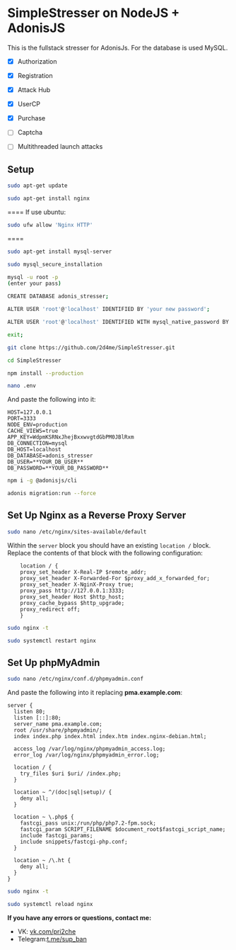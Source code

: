 # SimpleStresser on NodeJS + AdonisJS

This is the fullstack stresser for AdonisJs.
For the database is used MySQL.

- [x] Authorization
- [x] Registration
- [x] Attack Hub
- [x] UserCP
- [x] Purchase
- [ ] Captcha
- [ ] Multithreaded launch attacks


## Setup

```bash
sudo apt-get update

sudo apt-get install nginx
```
====
If use ubuntu:
```bash
sudo ufw allow 'Nginx HTTP'
```
====

```bash
sudo apt-get install mysql-server

sudo mysql_secure_installation

mysql -u root -p
(enter your pass)

CREATE DATABASE adonis_stresser;

ALTER USER 'root'@'localhost' IDENTIFIED BY 'your new password'; 

ALTER USER 'root'@'localhost' IDENTIFIED WITH mysql_native_password BY 'your new password';

exit;

git clone https://github.com/2d4me/SimpleStresser.git

cd SimpleStresser

npm install --production

nano .env
```
And paste the following into it:

```
HOST=127.0.0.1
PORT=3333
NODE_ENV=production
CACHE_VIEWS=true
APP_KEY=WdpmKSRNxJhejBxxwvgtdGbPM0JBlRxm
DB_CONNECTION=mysql
DB_HOST=localhost
DB_DATABASE=adonis_stresser
DB_USER=**YOUR_DB_USER**
DB_PASSWORD=**YOUR_DB_PASSWORD**
```

```bash
npm i -g @adonisjs/cli

adonis migration:run --force
```
## Set Up Nginx as a Reverse Proxy Server

```bash
sudo nano /etc/nginx/sites-available/default
```
Within the `server` block you should have an existing `location /` block. Replace the contents of that block with the following configuration:

```
    location / {
    proxy_set_header X-Real-IP $remote_addr;
    proxy_set_header X-Forwarded-For $proxy_add_x_forwarded_for;
    proxy_set_header X-NginX-Proxy true;
    proxy_pass http://127.0.0.1:3333;
    proxy_set_header Host $http_host;
    proxy_cache_bypass $http_upgrade;
    proxy_redirect off;
    }
```

```bash
sudo nginx -t

sudo systemctl restart nginx
```
## Set Up phpMyAdmin
```bash
sudo nano /etc/nginx/conf.d/phpmyadmin.conf
```

And paste the following into it replacing **pma.example.com**:

```
server {
  listen 80;
  listen [::]:80;
  server_name pma.example.com;
  root /usr/share/phpmyadmin/;
  index index.php index.html index.htm index.nginx-debian.html;

  access_log /var/log/nginx/phpmyadmin_access.log;
  error_log /var/log/nginx/phpmyadmin_error.log;

  location / {
    try_files $uri $uri/ /index.php;
  }

  location ~ ^/(doc|sql|setup)/ {
    deny all;
  }

  location ~ \.php$ {
    fastcgi_pass unix:/run/php/php7.2-fpm.sock;
    fastcgi_param SCRIPT_FILENAME $document_root$fastcgi_script_name;
    include fastcgi_params;
    include snippets/fastcgi-php.conf;
  }

  location ~ /\.ht {
    deny all;
  }
}
```

```bash
sudo nginx -t

sudo systemctl reload nginx
```

**If you have any errors or questions, contact me:**
- VK: [vk.com/pri2che](https://vk.com/pri2che)
- Telegram:[t.me/sup_ban](https://t.me/sup_ban)
